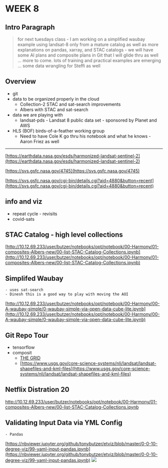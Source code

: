 # WEEK 8
## Intro Paragraph
> for next tuesdays class - I am working on a simplified waubay example using landsat-8 only from a mature catalog as well as more explanations on pandas, xarray, and STAC catalogs - we will have some AI plans and composite plans in Git that I will glide thru as well ... more to come. lots of training and practical examples are emerging ... some data wrangling for Steffi as well

## Overview

- git
- data to be organized properly in the cloud
    - Collection-2 STAC and sat-search improvements
    - Albers with STAC and sat-search
- data we are playing with
    - landsat-pds - Landsat 8 public data set - sponsored by Planet and AWS
- HLS (BOF) birds-of-a-feather working group
    - Need to have Cole K go thru his notebook and what he knows - Aaron Friez as well

---
[https://earthdata.nasa.gov/esds/harmonized-landsat-sentinel-2](https://earthdata.nasa.gov/esds/harmonized-landsat-sentinel-2)

[https://svs.gsfc.nasa.gov/4745](https://svs.gsfc.nasa.gov/4745)

[https://svs.gsfc.nasa.gov/cgi-bin/details.cgi?aid=4880&button=recent](https://svs.gsfc.nasa.gov/cgi-bin/details.cgi?aid=4880&button=recent)

## info and viz
- repeat cycle - revisits
- covid-sats

## STAC Catalog - high level collections
[http://10.12.69.233/user/butzer/notebooks/opt/notebook/00-Harmony/01-composites-Albers-new/00-list-STAC-Catalog-Collections.ipynb](http://10.12.69.233/user/butzer/notebooks/opt/notebook/00-Harmony/01-composites-Albers-new/00-list-STAC-Catalog-Collections.ipynb)

## Simplifed Waubay

    - uses sat-search
    - Dinesh this is a good way to play with moving the AOI

[http://10.12.69.233/user/butzer/notebooks/opt/notebook/00-Harmony/00-A-waubay-simple/0-waubay-simple-via-open-data-cube-lite.ipynb](http://10.12.69.233/user/butzer/notebooks/opt/notebook/00-Harmony/00-A-waubay-simple/0-waubay-simple-via-open-data-cube-lite.ipynb)


## Git Repo Tour

- tensorflow
- composit
    - [THE GRID](https://www.usgs.gov/media/images/conterminous-us-landsat-analysis-ready-data-ard-tiles)
    - [https://www.usgs.gov/core-science-systems/nli/landsat/landsat-shapefiles-and-kml-files](https://www.usgs.gov/core-science-systems/nli/landsat/landsat-shapefiles-and-kml-files)


## Netflix Distration 20
http://10.12.69.233/user/butzer/notebooks/opt/notebook/00-Harmony/01-composites-Albers-new/00-list-STAC-Catalog-Collections.ipynb

## Validating Input Data via YML Config
    - Pandas

[https://nbviewer.jupyter.org/github/tonybutzer/etviz/blob/master/0-0-10-degree-viz/99-yaml-input-pandas.ipynb](https://nbviewer.jupyter.org/github/tonybutzer/etviz/blob/master/0-0-10-degree-viz/99-yaml-input-pandas.ipynb)
![](https://upload.wikimedia.org/wikipedia/commons/thumb/e/ed/Pandas_logo.svg/600px-Pandas_logo.svg.png)
